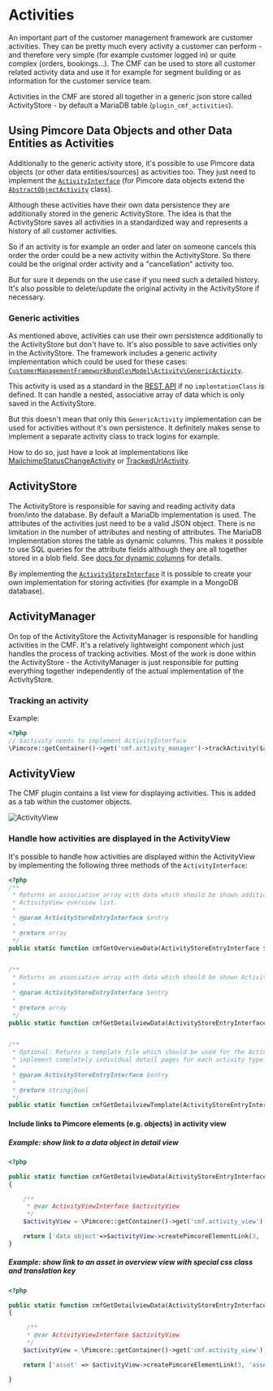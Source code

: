 # Activities

An important part of the customer management framework are customer activities. They can be pretty much every activity a 
customer can perform - and therefore very simple (for example customer logged in) or quite complex (orders, bookings...). 
The CMF can be used to store all customer related activity data and use it for example for segment building or as 
information for the customer service team.


Activities in the CMF are stored all together in a generic json store called ActivityStore - by default a 
MariaDB table (`plugin_cmf_activities`). 


## Using Pimcore Data Objects and other Data Entities as Activities

Additionally to the generic activity store, it's possible to use Pimcore data objects (or other data entities/sources) as 
activities too. They just need to implement the 
[`ActivityInterface`](https://github.com/pimcore/customer-data-framework/blob/master/src/Model/ActivityInterface.php) 
(for Pimcore data objects extend the 
[`AbstractObjectActivity`](https://github.com/pimcore/customer-data-framework/blob/master/src/Model/AbstractObjectActivity.php) class).

Although these activities have their own data persistence they are additionally stored in the generic ActivityStore. 
The idea is that the ActivityStore saves all activities in a standardized way and represents a history of all customer 
activities. 

So if an activity is for example an order and later on someone cancels this order the order could be a new 
activity within the ActivityStore. So there could be the original order activity and a "cancellation" activity too. 

But for sure it depends on the use case if you need such a detailed history. It's also possible to delete/update the 
original activity in the ActivityStore if necessary.


### Generic activities

As mentioned above, activities can use their own persistence additionally to the ActivityStore but don't have to. 
It's also possible to save activities only in the ActivityStore. The framework includes a generic activity implementation 
which could be used for these cases: 
[`CustomerManagementFrameworkBundle\Model\Activity\GenericActivity`](https://github.com/pimcore/customer-data-framework/blob/master/src/Model/Activity/GenericActivity.php). 

This activity is used as a standard in the [REST API](./Webservice.md) if no `implentationClass` is defined. It can handle 
a nested, associative array of data which is only saved in the ActivityStore. 

But this doesn't mean that only this `GenericActivity` implementation can be used for activities without it's own 
persistence. It definitely makes sense to implement a separate activity class to track logins for example.

How to do so, just have a look at implementations like 
[MailchimpStatusChangeActivity](https://github.com/pimcore/customer-data-framework/blob/master/src/Model/Activity/MailchimpStatusChangeActivity.php)
or [TrackedUrlActivity](https://github.com/pimcore/customer-data-framework/blob/master/src/Model/Activity/TrackedUrlActivity.php). 


## ActivityStore

The ActivityStore is responsible for saving and reading activity data from/into the database. By default a MariaDb 
implementation is used. The attributes of the activities just need to be a valid JSON object. There is no limitation in 
the number of attributes and nesting of attributes. The MariaDB implementation stores the table as dynamic columns. 
This makes it possible to use SQL queries for the attribute fields although they are all together stored in a blob field.
See [docs for dynamic columns](https://mariadb.com/kb/en/mariadb/dynamic-columns/) for details. 

By implementing the [`ActivityStoreInterface`](https://github.com/pimcore/customer-data-framework/blob/master/src/ActivityStore/ActivityStoreInterface.php#L30)
 it is possible to create your own implementation for storing activities (for example in a MongoDB database).


## ActivityManager

On top of the ActivityStore the ActivityManager is responsible for handling activities in the CMF. It's a relatively 
lightweight component which just handles the process of tracking activities. Most of the work is done within the 
ActivityStore - the ActivityManager is just responsible for putting everything together independently of the actual 
implementation of the ActivityStore.

### Tracking an activity
Example:
```php
<?php
// $activity needs to implement ActivityInterface
\Pimcore::getContainer()->get('cmf.activity_manager')->trackActivity($activity);
```


## ActivityView

The CMF plugin contains a list view for displaying activities. This is added as a tab within the customer objects.

![ActivityView](./img/ActivityView.png)


### Handle how activities are displayed in the ActivityView

It's possible to handle how activities are displayed within the ActivityView by implementing the following three methods 
of the `ActivityInterface`:

```php
<?php
/**
 * Returns an associative array with data which should be shown additional to the type and activity date within the 
 * ActivityView overview list.
 * 
 * @param ActivityStoreEntryInterface $entry
 *
 * @return array
 */
public static function cmfGetOverviewData(ActivityStoreEntryInterface $entry);


/**
 * Returns an associative array with data which should be shown ActivityView detail page.
 * 
 * @param ActivityStoreEntryInterface $entry
 *
 * @return array
 */
public static function cmfGetDetailviewData(ActivityStoreEntryInterface $entry);


/**
 * Optional: Returns a template file which should be used for the ActivityView detail page. With this it's possible to 
 * implement completely individual detail pages for each activity type.
 * 
 * @param ActivityStoreEntryInterface $entry
 *
 * @return string|bool
 */
public static function cmfGetDetailviewTemplate(ActivityStoreEntryInterface $entry);
```

#### Include links to Pimcore elements (e.g. objects) in activity view

##### Example: show link to a data object in detail view
```php
<?php

public static function cmfGetDetailviewData(ActivityStoreEntryInterface $entry)
{

    /**
     * @var ActivityViewInterface $activityView
     */
    $activityView = \Pimcore::getContainer()->get('cmf.activity_view');

    return ['data object'=>$activityView->createPimcoreElementLink(3, 'object')];
}
```

##### Example: show link to an asset in overview view with special css class and translation key
```php
<?php

public static function cmfGetDetailviewData(ActivityStoreEntryInterface $entry)
{

     /**
     * @var ActivityViewInterface $activityView
     */
    $activityView = \Pimcore::getContainer()->get('cmf.activity_view');

    return ['asset' => $activityView->createPimcoreElementLink(3, 'asset', 'btn btn-xs btn-success', 'open asset')];

}
```